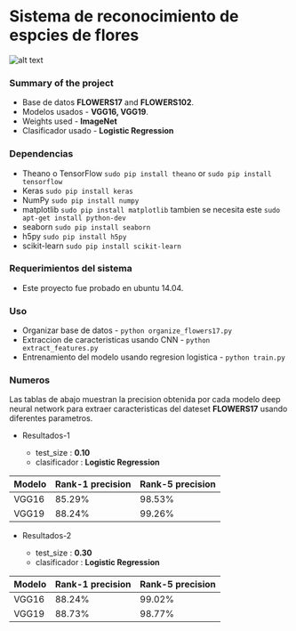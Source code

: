 # Sistema de reconocimiento de espcies de flores #

![alt text](https://github.com/Gogul09/flower-recognition/blob/master/out.gif)


### Summary of the project ###

* Base de datos **FLOWERS17** and **FLOWERS102**.
* Modelos usados    - **VGG16, VGG19**.
* Weights used    - **ImageNet**
* Clasificador usado - **Logistic Regression**

### Dependencias ###
* Theano o TensorFlow `sudo pip install theano` or `sudo pip install tensorflow`
* Keras `sudo pip install keras`
* NumPy `sudo pip install numpy`
* matplotlib `sudo pip install matplotlib` tambien se necesita este `sudo apt-get install python-dev`
* seaborn `sudo pip install seaborn`
* h5py `sudo pip install h5py`
* scikit-learn `sudo pip install scikit-learn`

### Requerimientos del sistema
* Este proyecto fue probado en ubuntu 14.04.


### Uso ###
* Organizar base de datos                                - `python organize_flowers17.py`
* Extraccion de caracteristicas usando CNN               - `python extract_features.py`
* Entrenamiento del modelo usando regresion logistica    - `python train.py`

### Numeros ###
Las tablas de abajo muestran la precision obtenida por cada modelo deep neural network para extraer caracteristicas del dateset **FLOWERS17** usando diferentes parametros.

* Resultados-1
  
  * test_size  : **0.10**
  * clasificador : **Logistic Regression**
  
| Modelo       | Rank-1 precision | Rank-5 precision |
|--------------|------------------|------------------|
| VGG16        | 85.29%           | 98.53%           |
| VGG19        | 88.24%           | 99.26%           |

* Resultados-2
  
  * test_size  : **0.30**
  * clasificador : **Logistic Regression**

| Modelo       | Rank-1 precision | Rank-5 precision |
|--------------|-----------------|-----------------|
| VGG16        | 88.24%          | 99.02%          |
| VGG19        | 88.73%          | 98.77%          |
